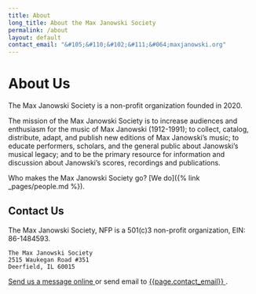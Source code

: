 ```yaml
---
title: About
long_title: About the Max Janowski Society
permalink: /about
layout: default
contact_email: "&#105;&#110;&#102;&#111;&#064;maxjanowski.org"
---
```


# About Us

The Max Janowski Society is a non-profit organization founded in 2020.

The mission of the Max Janowski Society is to increase audiences
and enthusiasm for the music of Max Janowski (1912-1991); to
collect, catalog, distribute, adapt, and publish new editions
of Max Janowski’s music; to educate performers, scholars, and
the general public about Janowski’s musical legacy; and to
be the primary resource for information and discussion about
Janowski’s scores, recordings and publications.

Who makes the Max Janowski Society go? [We do]({% link _pages/people.md %}).

## Contact Us

The Max Janowski Society, NFP is a 501(c)3 non-profit
organization, EIN: 86-1484593.

```
The Max Janowski Society
2515 Waukegan Road #351
Deerfield, IL 60015
```

<div>
  <a href="{% link _pages/5_contact.md %}" title="Send message to maxjanowski.org">
    Send us a message online
  </a>
  or send email to
  <a href="mailto:{{page.contact_email}}?subject=Website%20Message">
    {{page.contact_email}}
  </a>.
</div>
